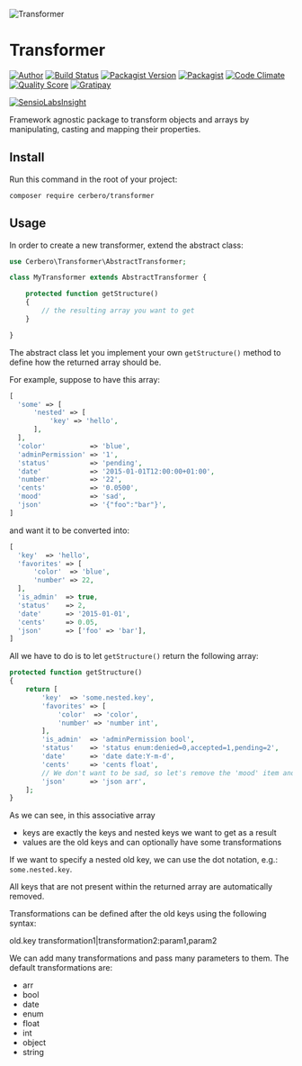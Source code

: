 ![](http://s2.postimg.org/oubkkdn91/transformer.jpg "Transformer")
# Transformer

[![Author](http://img.shields.io/badge/author-@cerbero90-blue.svg?style=flat-square)](https://twitter.com/cerbero90)
[![Build Status](https://img.shields.io/travis/cerbero90/Transformer/master.svg?style=flat-square)](https://travis-ci.org/cerbero90/Transformer)
[![Packagist Version](https://img.shields.io/packagist/v/cerbero/transformer.svg?style=flat-square&label=release)](https://packagist.org/packages/league/flysystem)
[![Packagist](https://img.shields.io/packagist/l/cerbero/transformer.svg?style=flat-square)](LICENSE.md)
[![Code Climate](https://img.shields.io/codeclimate/github/cerbero90/Transformer.svg?style=flat-square)](https://codeclimate.com/github/cerbero90/Transformer)
[![Quality Score](https://img.shields.io/scrutinizer/g/cerbero90/Transformer.svg?style=flat-square)](https://scrutinizer-ci.com/g/cerbero90/Transformer)
[![Gratipay](https://img.shields.io/gratipay/cerbero.svg?style=flat-square)](https://gratipay.com/cerbero/)

[![SensioLabsInsight](https://insight.sensiolabs.com/projects/5932ecbf-aff3-48c8-9cf9-7639530a84f5/big.png)](https://insight.sensiolabs.com/projects/5932ecbf-aff3-48c8-9cf9-7639530a84f5)

Framework agnostic package to transform objects and arrays by manipulating, casting and mapping their properties.

## Install

Run this command in the root of your project:

```
composer require cerbero/transformer
```

## Usage

In order to create a new transformer, extend the abstract class:

``` php
use Cerbero\Transformer\AbstractTransformer;

class MyTransformer extends AbstractTransformer {

	protected function getStructure()
	{
		// the resulting array you want to get
	}

}
```
The abstract class let you implement your own `getStructure()` method to define how the returned array should be.

For example, suppose to have this array:
```php
[
  'some' => [
      'nested' => [
          'key' => 'hello',
      ],
  ],
  'color'           => 'blue',
  'adminPermission' => '1',
  'status'          => 'pending',
  'date'            => '2015-01-01T12:00:00+01:00',
  'number'          => '22',
  'cents'           => '0.0500',
  'mood'            => 'sad',
  'json'            => '{"foo":"bar"}',
]
```
and want it to be converted into:
```php
[
  'key'  => 'hello',
  'favorites' => [
      'color'  => 'blue',
      'number' => 22,
  ],
  'is_admin'  => true,
  'status'    => 2,
  'date'      => '2015-01-01',
  'cents'     => 0.05,
  'json'      => ['foo' => 'bar'],
]
```
All we have to do is to let `getStructure()` return the following array:
```php
protected function getStructure()
{
	return [
		'key'  => 'some.nested.key',
		'favorites' => [
			'color'  => 'color',
			'number' => 'number int',
		],
		'is_admin'  => 'adminPermission bool',
		'status'    => 'status enum:denied=0,accepted=1,pending=2',
		'date'      => 'date date:Y-m-d',
		'cents'     => 'cents float',
		// We don't want to be sad, so let's remove the 'mood' item and smile :) 
		'json'      => 'json arr',
	];
}
```
As we can see, in this associative array
+ keys are exactly the keys and nested keys we want to get as a result
+ values are the old keys and can optionally have some transformations

If we want to specify a nested old key, we can use the dot notation, e.g.: `some.nested.key`.

All keys that are not present within the returned array are automatically removed.

Transformations can be defined after the old keys using the following syntax:

  old.key transformation1|transformation2:param1,param2

We can add many transformations and pass many parameters to them. The default transformations are:
+ arr
+ bool
+ date
+ enum
+ float
+ int
+ object
+ string